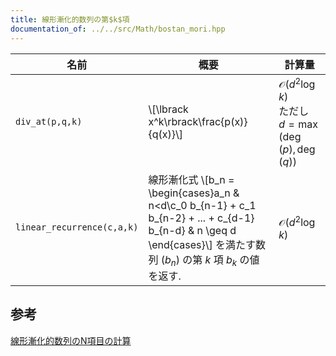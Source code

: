 ```yaml
---
title: 線形漸化的数列の第$k$項
documentation_of: ../../src/Math/bostan_mori.hpp
---
```


|名前|概要|計算量|
|---|---|---|
|`div_at(p,q,k)`| \\[\lbrack x^k\rbrack\frac{p(x)}{q(x)}\\] | $\mathcal{O}(d^2\log k)$ <br> ただし $d = \max(\deg(p), \deg(q))$|
|`linear_recurrence(c,a,k)`| 線形漸化式 \\[b_n = \begin{cases}a_n & n<d\\c_0 b_{n-1} + c_1 b_{n-2} + ... + c_{d-1} b_{n-d} & n \geq d \end{cases}\\] を満たす数列 $(b_n)$ の第 $k$ 項 $b_k$ の値を返す. |$\mathcal{O}(d^2\log k)$|

## 参考
[線形漸化的数列のN項目の計算](https://qiita.com/ryuhe1/items/da5acbcce4ac1911f47a)